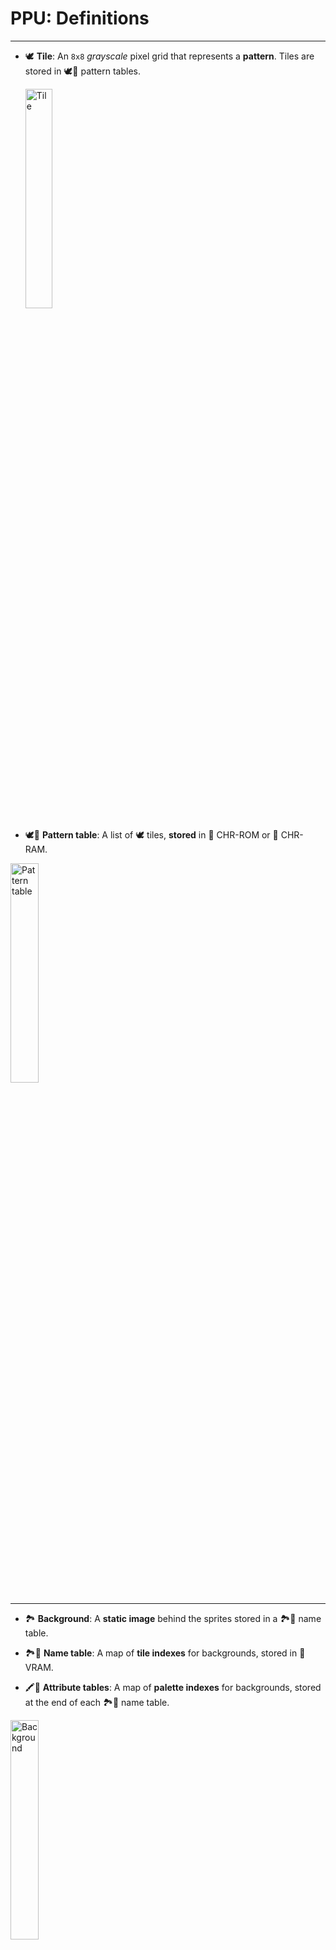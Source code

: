 # PPU: Definitions

<hr />

- 🕊️ **Tile**: An `8x8` _grayscale_ pixel grid that represents a **pattern**. Tiles are stored in 🕊️📖 pattern tables.
  <div class="embed-image"><img alt="Tile" src="assets/graphics/tile_grayscale.png" style="width: 30%" /></div>
  
- 🕊️📖 **Pattern table**: A list of 🕊️ tiles, **stored** in 👾 CHR-ROM or 👾 CHR-RAM.
<div class="embed-image"><img alt="Pattern table" src="assets/graphics/tiles_grayscale.png" style="width: 30%" /></div>

<hr />

- 🏞️ **Background**: A **static image** behind the sprites stored in a 🏞️📖 name table.

- 🏞️📖 **Name table**: A map of **tile indexes** for backgrounds, stored in 🐏 VRAM.

- 🖍️📖 **Attribute tables**: A map of **palette indexes** for backgrounds, stored at the end of each 🏞️📖 name table.
<div class="embed-image"><img alt="Background" src="assets/graphics/background.png" style="width: 30%" /></div>

<hr />

- 🛸 **Sprite**: A **game object** on top (or behind!) of the background that can be moved or flipped, stored in 🛸📖 OAM. It can use one 🕊️ tile (`8x8` sprite) or two (`8x16` sprite).

- 🛸📖 **OAM**: _(Object Attribute Memory)_ A list of sprites, stored in 🐏 OAM RAM.
<div class="embed-image"><img alt="Sprites" src="assets/graphics/sprites.png" style="width: 30%" /></div>

<hr />

- 🎨 **Palette**: A list of **color indexes**, stored in 🐏 Palette RAM.

- 👑🎨 **Master palette**: A list of 64 **colors**, `hardcoded`.
<div class="embed-image"><img alt="Master palette" src="assets/graphics/colors.png" style="width: 50%" /></div>

<hr />

#### PPU memory regions

- 🐏 VRAM (`2` KiB)
- 🐏 Palette RAM (`32` bytes)
- 🐏 OAM RAM (`256` bytes)
